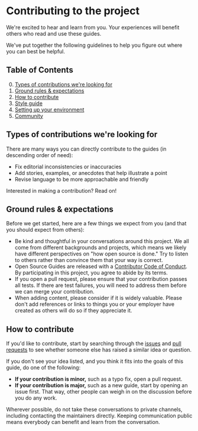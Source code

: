 # Contributing to the project

We're excited to hear and learn from you. Your experiences will benefit others who read and use these guides.

We've put together the following guidelines to help you figure out where you can best be helpful.

## Table of Contents

0. [Types of contributions we're looking for](#types-of-contributions-were-looking-for)
0. [Ground rules & expectations](#ground-rules--expectations)
0. [How to contribute](#how-to-contribute)
0. [Style guide](#style-guide)
0. [Setting up your environment](#setting-up-your-environment)
0. [Community](#community)

## Types of contributions we're looking for
There are many ways you can directly contribute to the guides (in descending order of need):

* Fix editorial inconsistencies or inaccuracies
* Add stories, examples, or anecdotes that help illustrate a point
* Revise language to be more approachable and friendly

Interested in making a contribution? Read on!

## Ground rules & expectations

Before we get started, here are a few things we expect from you (and that you should expect from others):

* Be kind and thoughtful in your conversations around this project. We all come from different backgrounds and projects, which means we likely have different perspectives on "how open source is done." Try to listen to others rather than convince them that your way is correct.
* Open Source Guides are released with a [Contributor Code of Conduct](./CODE_OF_CONDUCT.md). By participating in this project, you agree to abide by its terms.
* If you open a pull request, please ensure that your contribution passes all tests. If there are test failures, you will need to address them before we can merge your contribution.
* When adding content, please consider if it is widely valuable. Please don't add references or links to things you or your employer have created as others will do so if they appreciate it.

## How to contribute

If you'd like to contribute, start by searching through the [issues](https://github.com/vvinsu/testopensource/issues) and [pull requests](https://github.com/vvinsu/testopensource/pulls) to see whether someone else has raised a similar idea or question.

If you don't see your idea listed, and you think it fits into the goals of this guide, do one of the following:
* **If your contribution is minor,** such as a typo fix, open a pull request.
* **If your contribution is major,** such as a new guide, start by opening an issue first. That way, other people can weigh in on the discussion before you do any work.

Wherever possible, do not take these conversations to private channels, including contacting the maintainers directly. Keeping communication public means everybody can benefit and learn from the conversation.
